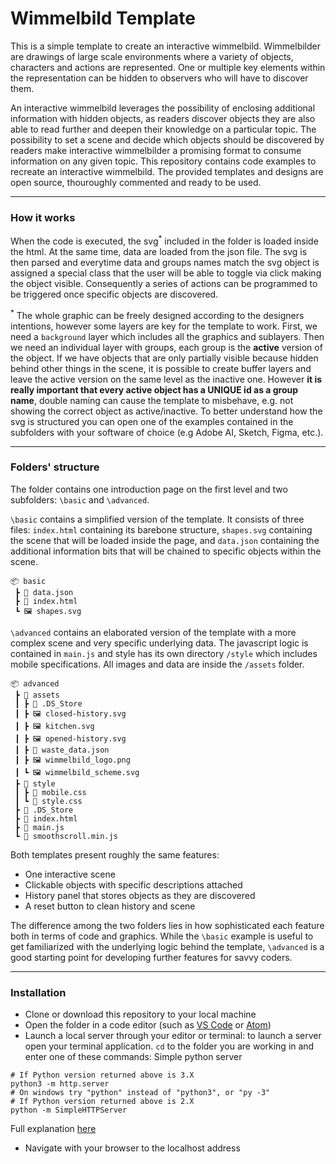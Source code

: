 # Wimmelbild Template
This is a simple template to create an interactive wimmelbild. Wimmelbilder are drawings of large scale environments where a variety of objects, characters and actions are represented. One or multiple key elements within the representation can be hidden to observers who will have to discover them. 

An interactive wimmelbild leverages the possibility of enclosing additional information with hidden objects, as readers discover objects they are also able to read further and deepen their knowledge on a particular topic. The possibility to set a scene and decide which objects should be discovered by readers make interactive wimmelbilder a promising format to consume information on any given topic. This repository contains code examples to recreate an interactive wimmelbild. The provided templates and designs are open source, thouroughly commented and ready to be used.

----
### How it works
When the code is executed, the svg<sup>*</sup> included in the folder is loaded inside the html. At the same time, data are loaded from the json file. The svg is then parsed and everytime data and groups names match the svg object is assigned a special class that the user will be able to toggle via click making the object visible. Consequently a series of actions can be programmed to be triggered once specific objects are discovered. 

<sup>*</sup> The whole graphic can be freely designed according to the designers intentions, however some layers are key for the template to work. First, we need a `background` layer which includes all the graphics and sublayers. Then we need an individual layer with groups, each group is the **active** version of the object. If we have objects that are only partially visible because hidden behind other things in the scene, it is possible to create buffer layers and leave the active version on the same level as the inactive one. However **it is really important that every active object has a UNIQUE id as a group name**, double naming can cause the template to misbehave, e.g. not showing the correct object as active/inactive. To better understand how the svg is structured you can open one of the examples contained in the subfolders with your software of choice (e.g Adobe AI, Sketch, Figma, etc.).

----
### Folders' structure

The folder contains one introduction page on the first level and two subfolders: `\basic` and `\advanced`.

`\basic` contains a simplified version of the template. It consists of three files: `index.html` containing its barebone structure, `shapes.svg` containing the scene that will be loaded inside the page, and `data.json` containing the additional information bits that will be chained to specific objects within the scene.

```
📦 basic
 ┣ 📜 data.json
 ┣ 📜 index.html
 ┗ 🖼 shapes.svg
```

`\advanced` contains an elaborated version of the template with a more complex scene and very specific underlying data. The javascript logic is contained in `main.js` and style has its own directory `/style` which includes mobile specifications. All images and data are inside the `/assets` folder.

```
📦 advanced
 ┣ 📂 assets
 ┃ ┣ 📜 .DS_Store
 ┃ ┣ 🖼 closed-history.svg
 ┃ ┣ 🖼 kitchen.svg
 ┃ ┣ 🖼 opened-history.svg
 ┃ ┣ 📜 waste_data.json
 ┃ ┣ 🖼 wimmelbild_logo.png
 ┃ ┗ 🖼 wimmelbild_scheme.svg
 ┣ 📂 style
 ┃ ┣ 📜 mobile.css
 ┃ ┗ 📜 style.css
 ┣ 📜 .DS_Store
 ┣ 📜 index.html
 ┣ 📜 main.js
 ┗ 📜 smoothscroll.min.js
```

Both templates present roughly the same features:
- One interactive scene 
- Clickable objects with specific descriptions attached
- History panel that stores objects as they are discovered
- A reset button to clean history and scene

The difference among the two folders lies in how sophisticated each feature both in terms of code and graphics. While the `\basic` example is useful to get familiarized with the underlying logic behind the template, `\advanced` is a good starting point for developing further features for savvy coders.

----
### Installation
- Clone or download this repository to your local machine
- Open the folder in a code editor (such as [VS Code](https://code.visualstudio.com/) or [Atom](https://atom.io/))
- Launch a local server through your editor or terminal:
to launch a server open your terminal application. `cd` to the folder you are working in and enter one of these commands:
Simple python server
```
# If Python version returned above is 3.X
python3 -m http.server
# On windows try "python" instead of "python3", or "py -3"
# If Python version returned above is 2.X
python -m SimpleHTTPServer
```

Full explanation [here](https://developer.mozilla.org/en-US/docs/Learn/Common_questions/set_up_a_local_testing_server)
- Navigate with your browser to the localhost address

